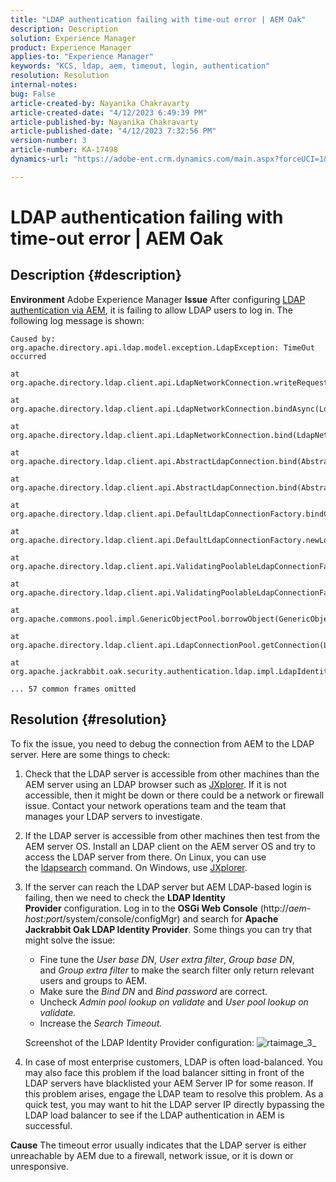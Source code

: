 ```yaml
---
title: "LDAP authentication failing with time-out error | AEM Oak"
description: Description
solution: Experience Manager
product: Experience Manager
applies-to: "Experience Manager"
keywords: "KCS, ldap, aem, timeout, login, authentication"
resolution: Resolution
internal-notes: 
bug: False
article-created-by: Nayanika Chakravarty
article-created-date: "4/12/2023 6:49:39 PM"
article-published-by: Nayanika Chakravarty
article-published-date: "4/12/2023 7:32:56 PM"
version-number: 3
article-number: KA-17498
dynamics-url: "https://adobe-ent.crm.dynamics.com/main.aspx?forceUCI=1&pagetype=entityrecord&etn=knowledgearticle&id=5d4aeebf-62d9-ed11-a7c7-6045bd006b4b"

---
```

# LDAP authentication failing with time-out error | AEM Oak

## Description {#description}

<b>Environment</b>
Adobe Experience Manager
<b>Issue</b>
After configuring [LDAP authentication via AEM](https://experienceleague.adobe.com/docs/experience-manager-65/administering/security/ldap-config.html?lang=en), it is failing to allow LDAP users to log in. The following log message is shown:


```
Caused by: org.apache.directory.api.ldap.model.exception.LdapException: TimeOut occurred

at org.apache.directory.ldap.client.api.LdapNetworkConnection.writeRequest(LdapNetworkConnection.java:4106)

at org.apache.directory.ldap.client.api.LdapNetworkConnection.bindAsync(LdapNetworkConnection.java:1290)

at org.apache.directory.ldap.client.api.LdapNetworkConnection.bind(LdapNetworkConnection.java:1188)

at org.apache.directory.ldap.client.api.AbstractLdapConnection.bind(AbstractLdapConnection.java:127)

at org.apache.directory.ldap.client.api.AbstractLdapConnection.bind(AbstractLdapConnection.java:112)

at org.apache.directory.ldap.client.api.DefaultLdapConnectionFactory.bindConnection(DefaultLdapConnectionFactory.java:64)

at org.apache.directory.ldap.client.api.DefaultLdapConnectionFactory.newLdapConnection(DefaultLdapConnectionFactory.java:107)

at org.apache.directory.ldap.client.api.ValidatingPoolableLdapConnectionFactory.makeObject(ValidatingPoolableLdapConnectionFactory.java:133)

at org.apache.directory.ldap.client.api.ValidatingPoolableLdapConnectionFactory.makeObject(ValidatingPoolableLdapConnectionFactory.java:59)

at org.apache.commons.pool.impl.GenericObjectPool.borrowObject(GenericObjectPool.java:1188)

at org.apache.directory.ldap.client.api.LdapConnectionPool.getConnection(LdapConnectionPool.java:123)

at org.apache.jackrabbit.oak.security.authentication.ldap.impl.LdapIdentityProvider.connect(LdapIdentityProvider.java:771)

... 57 common frames omitted
```



## Resolution {#resolution}


To fix the issue, you need to debug the connection from AEM to the LDAP server. Here are some things to check:

1. Check that the LDAP server is accessible from other machines than the AEM server using an LDAP browser such as [JXplorer](http://jxplorer.org/). If it is not accessible, then it might be down or there could be a network or firewall issue. Contact your network operations team and the team that manages your LDAP servers to investigate.
2. If the LDAP server is accessible from other machines then test from the AEM server OS. Install an LDAP client on the AEM server OS and try to access the LDAP server from there. On Linux, you can use the [ldapsearch](https://access.redhat.com/documentation/en-us/red_hat_directory_server/11/html/administration_guide/examples-of-common-ldapsearches) command. On Windows, use [JXplorer](http://jxplorer.org/).
3. If the server can reach the LDAP server but AEM LDAP-based login is failing, then we need to check the <b>LDAP Identity Provider</b> configuration. Log in to the <b>OSGi Web Console</b> (http://*aem-host:port*/system/console/configMgr) and search for <b>Apache Jackrabbit Oak LDAP Identity Provider</b>. Some things you can try that might solve the issue:

    - Fine tune the *User base DN*, *User extra filter*, *Group base DN*, and *Group extra filter* to make the search filter only return relevant users and groups to AEM.
    - Make sure the *Bind DN* and *Bind password* are correct.
    - Uncheck *Admin pool lookup on validate* and *User pool lookup on validate.*
    - Increase the *Search Timeout.*

    Screenshot of the LDAP Identity Provider configuration:
![rtaimage_3_](https://helpx.adobe.com/content/dam/help/en/experience-manager/kb/LDAP-error/jcr%3acontent/main-pars/image/rtaimage_3_.png "rtaimage_3_")

    
4. In case of most enterprise customers, LDAP is often load-balanced. You may also face this problem if the load balancer sitting in front of the LDAP servers have blacklisted your AEM Server IP for some reason. If this problem arises, engage the LDAP team to resolve this problem. As a quick test, you may want to hit the LDAP server IP directly bypassing the LDAP load balancer to see if the LDAP authentication in AEM is successful.

<b>Cause</b>
The timeout error usually indicates that the LDAP server is either unreachable by AEM due to a firewall, network issue, or it is down or unresponsive.
